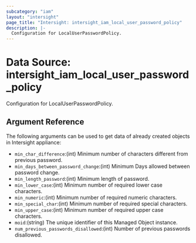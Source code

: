 ```yaml
---
subcategory: "iam"
layout: "intersight"
page_title: "Intersight: intersight_iam_local_user_password_policy"
description: |-
  Configuration for LocalUserPasswordPolicy.
---
```


# Data Source: intersight_iam_local_user_password_policy
Configuration for LocalUserPasswordPolicy.
## Argument Reference
The following arguments can be used to get data of already created objects in Intersight appliance:
* `min_char_difference`:(int) Minimum number of characters different from previous password. 
* `min_days_between_password_change`:(int) Minimum Days allowed between password change. 
* `min_length_password`:(int) Minimum length of password. 
* `min_lower_case`:(int) Minimum number of required lower case characters. 
* `min_numeric`:(int) Minimum number of required numeric characters. 
* `min_special_char`:(int) Minimum number of required special characters. 
* `min_upper_case`:(int) Minimum number of required upper case characters. 
* `moid`:(string) The unique identifier of this Managed Object instance. 
* `num_previous_passwords_disallowed`:(int) Number of previous passwords disallowed. 
